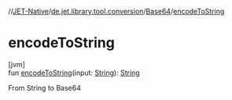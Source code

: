 //[JET-Native](../../../index.md)/[de.jet.library.tool.conversion](../index.md)/[Base64](index.md)/[encodeToString](encode-to-string.md)

# encodeToString

[jvm]\
fun [encodeToString](encode-to-string.md)(input: [String](https://kotlinlang.org/api/latest/jvm/stdlib/kotlin/-string/index.html)): [String](https://kotlinlang.org/api/latest/jvm/stdlib/kotlin/-string/index.html)

From String to Base64
